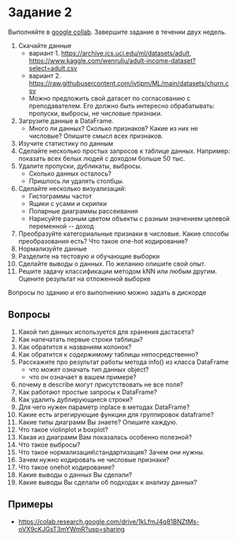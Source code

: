 # Задание 2

Выполняйте в [google collab](https://colab.research.google.com/).
Завершите задание в течении двух недель.

1. Скачайте данные
    - вариант 1. https://archive.ics.uci.edu/ml/datasets/adult, https://www.kaggle.com/wenruliu/adult-income-dataset?select=adult.csv
    - вариант 2. https://raw.githubusercontent.com/ivtipm/ML/main/datasets/churn.csv
    - Можно предложить свой датасет по согласованию с преподавателем. Его должно быть интересно обрабатывать: пропуски, выбросы, не числовые признаки.
1. Загрузите данные в DataFrame. 
    - Много ли данных? Сколько признаков? Какие из них не числовые? Опишите смысл всех признаков.
1. Изучите статистику по данным
2. Сделайте несколько простых запросов к таблице данных. Например: показать всех белых людей с доходом больше 50 тыс.
5. Удалите пропуски, дубликаты, выбросы.
    - Сколько данных осталось?
    - Пришлось ли удалять столбцы.
4. Сделайте несколько визуализаций:
    - Гистограммы частот
    - Ящики с усами и скрипки
    - Попарные диаграммы рассеивания
    - Нарисуйте разным цветом объекты с разным значением целевой переменной -- доход
7. Преобразуйте категориальные признаки в числовые. Какие способы преобразования есть? Что такое one-hot кодирование?
10. Нормализуйте данные
11. Разделите на тестовую и обучающие выборки
13. Сделайте выводы о данных. По желанию опишите свой опыт.
14. Решите задачу классификации методом kNN или любым другим. Оцените результат на отложенной выборке


Вопросы по зданию и его выполнению можно задать в дискорде

## Вопросы
1. Какой тип данных используется для хранения дастасета?
2. Как напечатать первые строки таблицы?
3. Как обратится к названиям колонок?
4. Как обратится к *содержимому* таблицы непосредственно?
5. Расскажите про результат работы метода info() из класса DataFrame
    - что может означать тип данных object?
    - что он означает в вашем примере?
7. почему в describe могут присутствовать не все поля?
8. Как работают простые запросы к DataFrame?
9. Как удалить дублирующиеся строки?
10. Для чего нужен параметр inplace в методах DataFrame?
11. Какие есть агрегирующие функции для группировок dataframe?
12. Какие типы диаграмм Вы знаете? Опишите каждую.
13. Что такое violinplot и boxplot?
14. Какая из диаграмм Вам показалась особенно полезной?
15. Что такое выбросы?
16. Что такое нормализация\стандартизация? Зачем они нужны.
17. Зачем нужно кодировать не числовые признаки?
18. Что такое onehot кодирование?
19. Какие выводы о данных Вы сделали?
20. Какие выводы Вы сделали об подходах к анализу данных?



## Примеры
- https://colab.research.google.com/drive/1kLfmJ4q81BNZtMs-oVX9cKJGsT3mYWmR?usp=sharing
